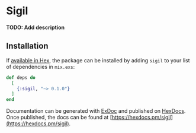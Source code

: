 # Sigil

**TODO: Add description**

## Installation

If [available in Hex](https://hex.pm/docs/publish), the package can be installed
by adding `sigil` to your list of dependencies in `mix.exs`:

```elixir
def deps do
  [
    {:sigil, "~> 0.1.0"}
  ]
end
```

Documentation can be generated with [ExDoc](https://github.com/elixir-lang/ex_doc)
and published on [HexDocs](https://hexdocs.pm). Once published, the docs can
be found at [https://hexdocs.pm/sigil](https://hexdocs.pm/sigil).

